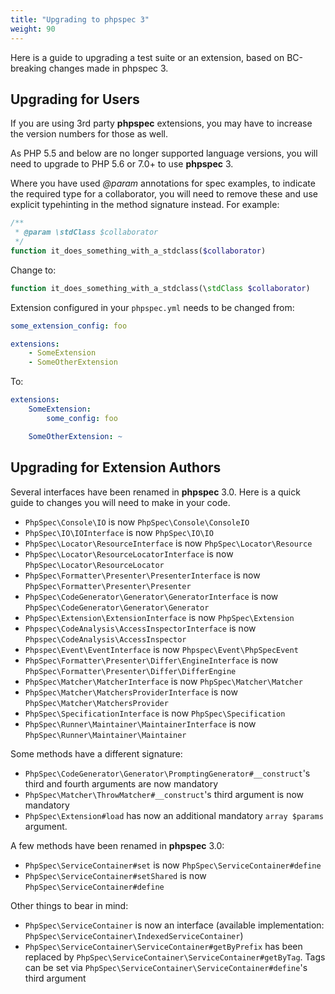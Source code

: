 ```yaml
---
title: "Upgrading to phpspec 3"
weight: 90
---
```


Here is a guide to upgrading a test suite or an extension, based on
BC-breaking changes made in phpspec 3.

Upgrading for Users
-------------------

If you are using 3rd party **phpspec** extensions, you may have to
increase the version numbers for those as well.

As PHP 5.5 and below are no longer supported language versions, you will
need to upgrade to PHP 5.6 or 7.0+ to use **phpspec** 3.

Where you have used _@param_ annotations for spec examples, to indicate
the required type for a collaborator, you will need to remove these and
use explicit typehinting in the method signature instead. For example:

```php
/**
 * @param \stdClass $collaborator
 */
function it_does_something_with_a_stdclass($collaborator)
```

Change to:

```php
function it_does_something_with_a_stdclass(\stdClass $collaborator)
```

Extension configured in your `phpspec.yml` needs to be changed from:

```yaml
some_extension_config: foo

extensions:
    - SomeExtension
    - SomeOtherExtension
```

To:

```yaml
extensions:
    SomeExtension:
        some_config: foo

    SomeOtherExtension: ~
```

Upgrading for Extension Authors
-------------------------------

Several interfaces have been renamed in **phpspec** 3.0. Here is a quick
guide to changes you will need to make in your code.

-   `PhpSpec\Console\IO` is now `PhpSpec\Console\ConsoleIO`
-   `PhpSpec\IO\IOInterface` is now `PhpSpec\IO\IO`
-   `PhpSpec\Locator\ResourceInterface` is now
    `PhpSpec\Locator\Resource`
-   `PhpSpec\Locator\ResourceLocatorInterface` is now
    `PhpSpec\Locator\ResourceLocator`
-   `PhpSpec\Formatter\Presenter\PresenterInterface` is now
    `PhpSpec\Formatter\Presenter\Presenter`
-   `PhpSpec\CodeGenerator\Generator\GeneratorInterface` is now
    `PhpSpec\CodeGenerator\Generator\Generator`
-   `PhpSpec\Extension\ExtensionInterface` is now `PhpSpec\Extension`
-   `Phpspec\CodeAnalysis\AccessInspectorInterface` is now
    `Phpspec\CodeAnalysis\AccessInspector`
-   `Phpspec\Event\EventInterface` is now `Phpspec\Event\PhpSpecEvent`
-   `PhpSpec\Formatter\Presenter\Differ\EngineInterface` is now
    `PhpSpec\Formatter\Presenter\Differ\DifferEngine`
-   `PhpSpec\Matcher\MatcherInterface` is now `PhpSpec\Matcher\Matcher`
-   `PhpSpec\Matcher\MatchersProviderInterface` is now
    `PhpSpec\Matcher\MatchersProvider`
-   `PhpSpec\SpecificationInterface` is now `PhpSpec\Specification`
-   `PhpSpec\Runner\Maintainer\MaintainerInterface` is now
    `PhpSpec\Runner\Maintainer\Maintainer`

Some methods have a different signature:

-   `PhpSpec\CodeGenerator\Generator\PromptingGenerator#__construct`'s
    third and fourth arguments are now mandatory
-   `PhpSpec\Matcher\ThrowMatcher#__construct`'s third argument is now
    mandatory
-   `PhpSpec\Extension#load` has now an additional mandatory
    `array $params` argument.

A few methods have been renamed in **phpspec** 3.0:

-   `PhpSpec\ServiceContainer#set` is now
    `PhpSpec\ServiceContainer#define`
-   `PhpSpec\ServiceContainer#setShared` is now
    `PhpSpec\ServiceContainer#define`

Other things to bear in mind:

-   `PhpSpec\ServiceContainer` is now an interface (available
    implementation: `PhpSpec\ServiceContainer\IndexedServiceContainer`)
-   `PhpSpec\ServiceContainer\ServiceContainer#getByPrefix` has been
    replaced by `PhpSpec\ServiceContainer\ServiceContainer#getByTag`.
    Tags can be set via
    `PhpSpec\ServiceContainer\ServiceContainer#define`'s third argument


